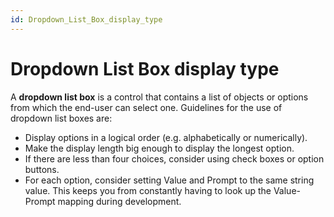 ```yaml
---
id: Dropdown_List_Box_display_type
---
```


# Dropdown List Box display type

A **dropdown list box** is a control that contains a list of objects or options from which the end-user can select one.
Guidelines for the use of dropdown list boxes are:

- Display options in a logical order (e.g. alphabetically or numerically).
- Make the display length big enough to display the longest option.
- If there are less than four choices, consider using check boxes or option buttons.
- For each option, consider setting Value and Prompt to the same string value. This keeps you from constantly having to look up the Value-Prompt mapping during development.